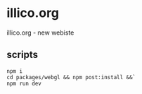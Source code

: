 # illico.org

illico.org - new webiste

## scripts

```
npm i
cd packages/webgl && npm post:install &&`
npm run dev
```
